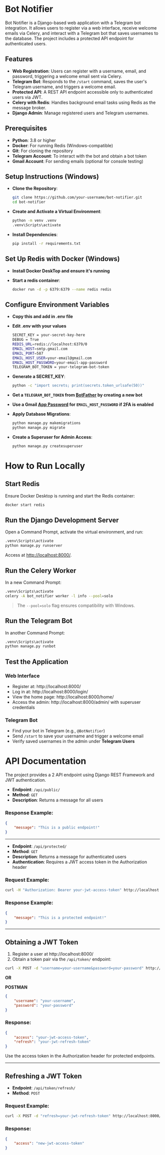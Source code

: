 # Bot Notifier

Bot Notifier is a Django-based web application with a Telegram bot integration. It allows users to register via a web interface, receive welcome emails via Celery, and interact with a Telegram bot that saves usernames to the database. The project includes a protected API endpoint for authenticated users.

## Features
- **Web Registration**: Users can register with a username, email, and password, triggering a welcome email sent via Celery.
- **Telegram Bot**: Responds to the `/start` command, saves the user's Telegram username, and triggers a welcome email.
- **Protected API**: A REST API endpoint accessible only to authenticated users via JWT.
- **Celery with Redis**: Handles background email tasks using Redis as the message broker.
- **Django Admin**: Manage registered users and Telegram usernames.

## Prerequisites
- **Python**: 3.8 or higher
- **Docker**: For running Redis (Windows-compatible)
- **Git**: For cloning the repository
- **Telegram Account**: To interact with the bot and obtain a bot token
- **Gmail Account**: For sending emails (optional for console testing)

## Setup Instructions (Windows)
- **Clone the Repository**:
  
   ```bash
   git clone https://github.com/your-username/bot-notifier.git
   cd bot-notifier
   ```
- **Create and Activate a Virtual Environment**:
  
  ```bash
  python -m venv .venv
  .venv\Scripts\activate
   ```
- **Install Dependencies**:
   ```bash
  pip install -r requirements.txt
   ```
## Set Up Redis with Docker (Windows)
- **Install Docker DeskTop and ensure it's running**
- **Start a redis container**:
  
  ```bash
  docker run -d -p 6379:6379 --name redis redis
   ```

## Configure Environment Variables
- **Copy this and add in .env file**
- **Edit .env with your values**
  ```bash
  SECRET_KEY = your-secret-key-here
  DEBUG = True
  REDIS_URL=redis://localhost:6379/0
  EMAIL_HOST=smtp.gmail.com
  EMAIL_PORT=587
  EMAIL_HOST_USER=your-email@gmail.com
  EMAIL_HOST_PASSWORD=your-email-app-password
  TELEGRAM_BOT_TOKEN = your-telegram-bot-token
   ```

- **Generate a SECRET_KEY**:
  
  ```bash
  python -c "import secrets; print(secrets.token_urlsafe(50))"
  ```
- **Get a `TELEGRAM_BOT_TOKEN` from [BotFather](https://t.me/BotFather) by creating a new bot**

- **Use a Gmail [App Password](https://support.google.com/accounts/answer/185833) for `EMAIL_HOST_PASSWORD` if 2FA is enabled**

- **Apply Database Migrations**:
  
   ```bash
  python manage.py makemigrations
  python manage.py migrate
  ```
   
- **Create a Superuser for Admin Access**:
  
    ```bash
  python manage.py createsuperuser
  ```
    
# How to Run Locally

## Start Redis
Ensure Docker Desktop is running and start the Redis container:

```bash
docker start redis
````

## Run the Django Development Server

Open a Command Prompt, activate the virtual environment, and run:

```bash
.venv\Scripts\activate
python manage.py runserver
```

Access at [http://localhost:8000/](http://localhost:8000/).

## Run the Celery Worker

In a new Command Prompt:

```bash
.venv\Scripts\activate
celery -A bot_notifier worker -l info --pool=solo
```

> The `--pool=solo` flag ensures compatibility with Windows.

## Run the Telegram Bot

In another Command Prompt:

```bash
.venv\Scripts\activate
python manage.py runbot
```

## Test the Application

### Web Interface

* Register at: http://localhost:8000/
* Log in at: http://localhost:8000/login/
* View the home page: http://localhost:8000/home/
* Access the admin: http://localhost:8000/admin/ with superuser credentials

### Telegram Bot

* Find your bot in Telegram (e.g., `@BotNotifier`)
* Send `/start` to save your username and trigger a welcome email
* Verify saved usernames in the admin under **Telegram Users**

# API Documentation

The project provides a 2 API endpoint using Django REST Framework and JWT authentication.


* **Endpoint**: `/api/public/`
* **Method**: `GET`
* **Description**: Returns a message for all users

### Response Example:

```json
{
    "message": "This is a public endpoint!"
}
```

---

* **Endpoint**: `/api/protected/`
* **Method**: `GET`
* **Description**: Returns a message for authenticated users
* **Authentication**: Requires a JWT access token in the Authorization header

### Request Example:

```bash
curl -H "Authorization: Bearer your-jwt-access-token" http://localhost:8000/api/protected/
```

### Response Example:

```json
{
    "message": "This is a protected endpoint!"
}
```

---

## Obtaining a JWT Token

1. Register a user at http://localhost:8000/
2. Obtain a token pair via the `/api/token/` endpoint:

```bash
curl -X POST -d "username=your-username&password=your-password" http://localhost:8000/api/token/
```
**OR**

**POSTMAN**

```json
{
    "username": "your-username",
    "password": "your-password"
}
```

### Response:

```json
{
    "access": "your-jwt-access-token",
    "refresh": "your-jwt-refresh-token"
}
```

Use the access token in the Authorization header for protected endpoints.

---

## Refreshing a JWT Token

* **Endpoint**: `/api/token/refresh/`
* **Method**: `POST`

### Request Example:

```bash
curl -X POST -d "refresh=your-jwt-refresh-token" http://localhost:8000/api/token/refresh/
```

### Response:

```json
{
    "access": "new-jwt-access-token"
}




